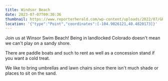 ```yaml
---
title: Windsor Beach
date: 2023-07-07T09:30:36
thumbnail: https://www.reporterherald.com/wp-content/uploads/2022/07/GRE-L-June2022InPhotos-AM0008.jpg?w=978
location: '{"type":"Point","coordinates":[-104.9026121,40.4820173]}'
---
```

Join us at Winsor Swim Beach! Being in landlocked Colorado doesn't mean we can't play on a sandy shore.

There are paddle boats and such to rent as well as a concession stand if you want a cold treat. 

We like to bring umbrellas and lawn chairs since there isn't much shade or places to sit on the sand.
